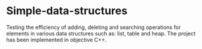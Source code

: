 # Simple-data-structures
Testing the efficiency of adding, deleting and searching operations for elements in various
data structures such as: list, table and heap.
The project has been implemented in objective C++.
